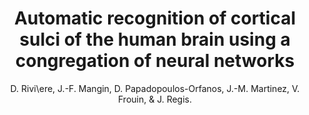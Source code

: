 ---
author: D. Rivi\ere, J.-F. Mangin, D. Papadopoulos-Orfanos, J.-M. Martinez, V. Frouin, & J. Regis.
title: Automatic recognition of cortical sulci of the human brain using a congregation of neural networks
journal: Medical Image Analysis
year: 2002
type: article
doi: 10.1016/S1361-8415(02)00052-X
volume: 6
number: 2
---